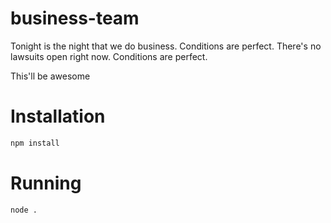 # business-team

Tonight is the night that we do business. Conditions are perfect. There's no
lawsuits open right now. Conditions are perfect.

This'll be awesome

# Installation

```sh
npm install
```

# Running

```sh
node .
```
